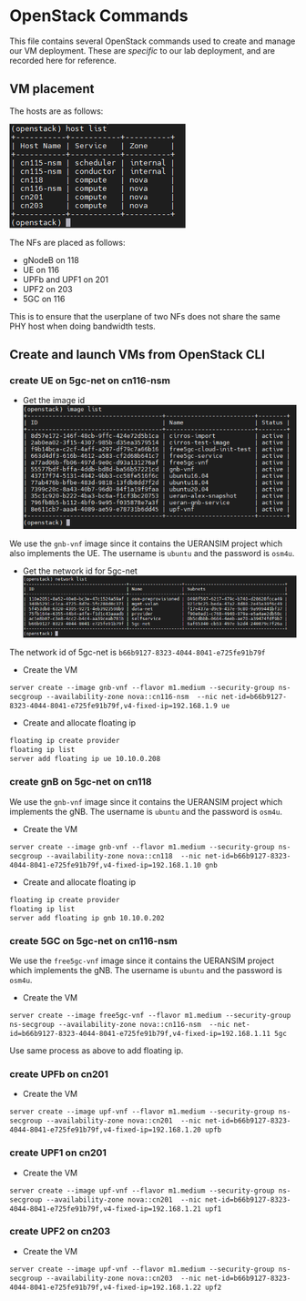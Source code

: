 # OpenStack Commands

This file contains several OpenStack commands used to create and manage our VM deployment. These are *specific* to our lab deployment, and are recorded here for reference.

## VM placement
The hosts are as follows:

![hosts](../images/hosts.png)

The NFs are placed as follows:
-	gNodeB on 118
-	UE on 116
-	UPFb and UPF1 on 201
-	UPF2 on 203
-	5GC on 116

This is to ensure that the userplane of two NFs does not share the same PHY host when doing bandwidth tests.

## Create and launch VMs from OpenStack CLI

### create UE on 5gc-net on cn116-nsm
- Get the image id  
![images](../images/images.png)

We use the `gnb-vnf` image since it contains the UERANSIM project which also implements the UE.
The username is `ubuntu` and the password is `osm4u`.

- Get the network id for 5gc-net  
![images](../images/networks.png)

The network id of 5gc-net is `b66b9127-8323-4044-8041-e725fe91b79f`

- Create the VM
```
server create --image gnb-vnf --flavor m1.medium --security-group ns-secgroup --availability-zone nova::cn116-nsm  --nic net-id=b66b9127-8323-4044-8041-e725fe91b79f,v4-fixed-ip=192.168.1.9 ue
```

- Create and allocate floating ip
```
floating ip create provider
floating ip list
server add floating ip ue 10.10.0.208
```

### create gnB on 5gc-net on cn118
We use the `gnb-vnf` image since it contains the UERANSIM project which implements the gNB.
The username is `ubuntu` and the password is `osm4u`.

- Create the VM
```
server create --image gnb-vnf --flavor m1.medium --security-group ns-secgroup --availability-zone nova::cn118  --nic net-id=b66b9127-8323-4044-8041-e725fe91b79f,v4-fixed-ip=192.168.1.10 gnb
```

- Create and allocate floating ip
```
floating ip create provider
floating ip list
server add floating ip gnb 10.10.0.202
```

### create 5GC on 5gc-net on cn116-nsm
We use the `free5gc-vnf` image since it contains the UERANSIM project which implements the gNB.
The username is `ubuntu` and the password is `osm4u`.

- Create the VM
```
server create --image free5gc-vnf --flavor m1.medium --security-group ns-secgroup --availability-zone nova::cn116-nsm  --nic net-id=b66b9127-8323-4044-8041-e725fe91b79f,v4-fixed-ip=192.168.1.11 5gc
```
Use same process as above to add floating ip.

### create UPFb on cn201
- Create the VM
```
server create --image upf-vnf --flavor m1.medium --security-group ns-secgroup --availability-zone nova::cn201  --nic net-id=b66b9127-8323-4044-8041-e725fe91b79f,v4-fixed-ip=192.168.1.20 upfb
```

### create UPF1 on cn201
- Create the VM
```
server create --image upf-vnf --flavor m1.medium --security-group ns-secgroup --availability-zone nova::cn201  --nic net-id=b66b9127-8323-4044-8041-e725fe91b79f,v4-fixed-ip=192.168.1.21 upf1
```

### create UPF2 on cn203
- Create the VM
```
server create --image upf-vnf --flavor m1.medium --security-group ns-secgroup --availability-zone nova::cn203  --nic net-id=b66b9127-8323-4044-8041-e725fe91b79f,v4-fixed-ip=192.168.1.22 upf2
```